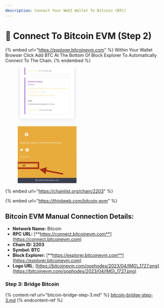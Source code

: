 ```yaml
---
description: Connect Your Web3 Wallet To Bitcoin (BTC)
---
```


# 🔌 Connect To Bitcoin EVM (Step 2)

{% embed url="https://explorer.bitcoinevm.com" %}
Within Your Wallet Browser Click Add BTC At The Bottom Of Block Explorer To Automatically Connect To The Chain.
{% endembed %}

<figure><img src="../../.gitbook/assets/IMG_1533.jpg" alt="" width="188"><figcaption></figcaption></figure>

{% embed url="https://chainlist.org/chain/2203" %}

{% embed url="https://thirdweb.com/bitcoin-evm" %}

## Bitcoin EVM Manual Connection Details: <a href="#nova-network-public-ledger" id="nova-network-public-ledger"></a>

* **Network Name:** Bitcoin
* **RPC URL:** [**https://connect.bitcoinevm.com**](https://connect.bitcoinevm.com)​
* **Chain ID: 2203**
* **Symbol: BTC**
* **Block Explorer:** [**https://explorer.bitcoinevm.com**](https://explorer.bitcoinevm.com)
* **Logo URL**: [https://bitcoinevm.com/oophodes/2023/04/IMG\_1727.png](https://bitcoinevm.com/oophodes/2023/04/IMG\_1727.png)

### Step 3: Bridge Bitcoin

{% content-ref url="bitcoin-bridge-step-3.md" %}
[bitcoin-bridge-step-3.md](bitcoin-bridge-step-3.md)
{% endcontent-ref %}
